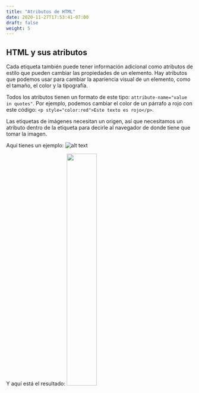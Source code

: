 ```yaml
---
title: "Atributos de HTML"
date: 2020-11-27T17:53:41-07:00
draft: false
weight: 5
---
```


## HTML y sus atributos

Cada etiqueta también puede tener información adicional como atributos de estilo que pueden cambiar las propiedades de un elemento. Hay atributos que podemos usar para cambiar la apariencia visual de un elemento, como el tamaño, el color y la tipografía.

Todos los atributos tienen un formato de este tipo: `attribute-name="value in quotes"`. Por ejemplo, podemos cambiar el color de un párrafo a rojo con este código: `<p style="color:red">Este texto es rojo</p>`.

Las etiquetas de imágenes necesitan un origen, así que necesitamos un atributo dentro de la etiqueta para decirle al navegador de donde tiene que tomar la imagen.

Aquí tienes un ejemplo:
![alt text](../media/attribute-sm-es.png "Ejemplo de img tag")

Y aquí está el resultado:
<img src="../media/benji.png" width="40%" />